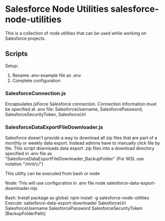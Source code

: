 # Salesforce Node Utilities salesforce-node-utilities

This is a collection of node utilities that can be used while working on Salesforce projects.

## Scripts

Setup: 
1. Rename .env-example file as .env
2. Complete configuration

### SalesforceConnection.js
Encapsulates jsForce Salesforce connection.
Connection information must be specified at .env file:
SalesforceUsername, SalesforcePassword, SalesforceSecurityToken, SalesforceUrl


### SalesforceDataExportFileDownloader.js
Salesforce doesn't provide a way to download all zip files that are part of a monthly or weekly data export. 
Instead admins have to manually click file by file.
This script downloads data export .zip files into a download directory specified in .env file as "SalesforceDataExportFileDownloader_BackupFolder" (For WSL use notation "/mnt/c/")

This utility can be executed from bash or node

Node: 
This will use configuration in .env file
node salesforce-data-export-downloader.mjs

Bash:
Install package as global: npm install -g salesforce-node-utilities
Execute: salesforce-data-export-downloader SalesforceUrl SalesforceUsername SalesforcePassword SalesforceSecurityToken [BackupFolderPath]
